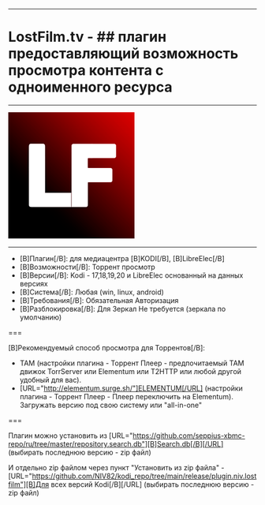 ____
# **LostFilm.tv** - ## плагин предоставляющий возможность просмотра контента с одноименного ресурса
____
![Alt-текст](https://github.com/NIV82/kodi_repo/raw/main/develop/plugin.niv.lostfilm/resources/media/icon_x256.png)
____

- [B]Плагин[/B]: для медиацентра [B]KODI[/B], [B]LibreElec[/B]
- [B]Возможности[/B]: Торрент просмотр
- [B]Версии[/B]: Kodi - 17,18,19,20 и LibreElec основанный на данных версиях
- [B]Система[/B]: Любая (win, linux, android)
- [B]Требования[/B]: Обязательная Авторизация
- [B]Разблокировка[/B]: Для Зеркал Не требуется (зеркала по умолчанию)

===

[B]Рекомендуемый способ просмотра для Торрентов[/B]:

- ТАМ (настройки плагина - Торрент Плеер - предпочитаемый ТАМ движок  TorrServer или Elementum или T2HTTP или любой другой удобный для вас).
- [URL="http://elementum.surge.sh/"]ELEMENTUM[/URL] (настройки плагина - Торрент Плеер - Плеер переключить на Elementum). Загружать версию под свою систему или "all-in-one"

===

Плагин можно установить из [URL="https://github.com/seppius-xbmc-repo/ru/tree/master/repository.search.db"][B]Search.db[/B][/URL] (выбирать последнюю версию - zip файл)

И отдельно zip файлом через пункт "Установить из zip файла" - [URL="https://github.com/NIV82/kodi_repo/tree/main/release/plugin.niv.lostfilm"][B]Для всех версий Kodi[/B][/URL] (выбирать последнюю версию - zip файл)
